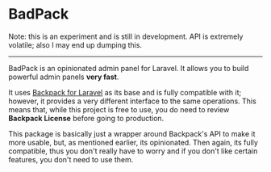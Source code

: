 # BadPack

Note: this is an experiment and is still in development.
API is extremely volatile; also I may end up dumping this.

---

BadPack is an opinionated admin panel for Laravel.
It allows you to build powerful admin panels **very fast**.

It uses [Backpack for Laravel](https://backpackforlaravel.com) as its base and is fully compatible with it; however, it 
provides a very different interface to the same operations. This means that, while this project is free to use, you 
do need to review **Backpack License** before going to production.

This package is basically just a wrapper around Backpack's API to make it more usable, but, as mentioned earlier, its
opinionated. Then again, its fully compatible, thus you don't really have to worry and if you don't like certain features,
you don't need to use them.

